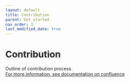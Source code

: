 ```yaml
---
layout: default
title: Contribution
parent: Get started
nav_order: 3
last_modified_date: true
---
```


# Contribution

Outline of contribution process.
<br>
[For more information, see documentation on confluence]()

